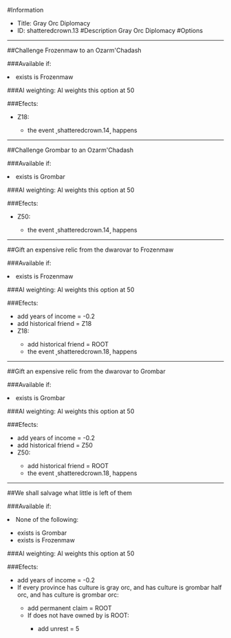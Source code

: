 #Information
 - Title: Gray Orc Diplomacy
 - ID: shatteredcrown.13
#Description
Gray Orc Diplomacy
#Options

___
##Challenge Frozenmaw to an Ozarm'Chadash

###Available if:
<li>exists is Frozenmaw</li>

###AI weighting:
AI weights this option at 50


###Efects:<ul><li>Z18:</li><ul><li>the event ˻shatteredcrown.14˼ happens</li></ul></ul>

___
##Challenge Grombar to an Ozarm'Chadash

###Available if:
<li>exists is Grombar</li>

###AI weighting:
AI weights this option at 50


###Efects:<ul><li>Z50:</li><ul><li>the event ˻shatteredcrown.14˼ happens</li></ul></ul>

___
##Gift an expensive relic from the dwarovar to Frozenmaw

###Available if:
<li>exists is Frozenmaw</li>

###AI weighting:
AI weights this option at 50


###Efects:<ul><li>add years of income = -0.2</li><li>add historical friend = Z18</li><li>Z18:</li><ul><li>add historical friend = ROOT</li><li>the event ˻shatteredcrown.18˼ happens</li></ul></ul>

___
##Gift an expensive relic from the dwarovar to Grombar

###Available if:
<li>exists is Grombar</li>

###AI weighting:
AI weights this option at 50


###Efects:<ul><li>add years of income = -0.2</li><li>add historical friend = Z50</li><li>Z50:</li><ul><li>add historical friend = ROOT</li><li>the event ˻shatteredcrown.18˼ happens</li></ul></ul>

___
##We shall salvage what little is left of them

###Available if:
<li>None of the following:</li><ul><li>exists is Grombar</li><li>exists  is Frozenmaw</li></ul>

###AI weighting:
AI weights this option at 50


###Efects:<ul><li>add years of income = -0.2</li><li>If every province has culture is gray orc, and has culture is grombar half orc, and has culture is grombar orc:</li><ul><li>add permanent claim = ROOT</li><li>If does not have owned by is ROOT:</li><ul><li>add unrest = 5</li></ul></ul></ul>
